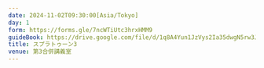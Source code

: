 ```yaml
---
date: 2024-11-02T09:30:00[Asia/Tokyo]
day: 1
form: https://forms.gle/7ncWTiUtc3hrxHMM9
guideBook: https://drive.google.com/file/d/1q8A4Yun1JzVys2Ia35dwgN5rw3JW-Gs8/view?usp=sharing
title: スプラトゥーン3
venue: 第3合併講義室
---
```

